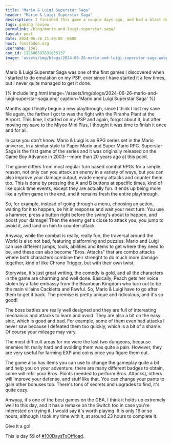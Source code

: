 ```yaml
---
title: "Mario & Luigi Superstar Saga"
header: "Mario & Luigi Superstar Saga"
description: I finished this game a couple days ago, and had a blast doing so, here are my thoughts on it!
tags: gaming review
permalink: /blog/mario-and-luigi-superstar-saga/
layout: post
date: 2024-06-26 21:40:00 -0600
host: fosstodon.org
username: joel
com_id: 112686597831055137
image: 'assets/img/blogs/2024-06-26-mario-and-luigi-superstar-saga.webp'
---
```


Mario & Luigi Superstar Saga was one of the first games I discovered when I started to do emulation on my PSP, ever since I have started it a few times, but I never quite managed to get it done.

{% include img.html image='/assets/img/blogs/2024-06-26-mario-and-luigi-superstar-saga.png' caption='Mario and Luigi Superstar Saga' %}

Months ago I finally begun a new playthrough, since I think I lost my save file again, the farther I got to was the fight with the Piranha Plant at the Airport. This time, I started on my PSP and again, forgot about it, but after moving my save to the Miyoo Mini Plus, I thought it was time to finish it once and for all.

In case you don't know. Mario & Luigi is an RPG series set in the Mario universe, in a similar style to Paper Mario and Super Mario RPG. Superstar Saga is the first game of the series and it was originally released on the Game Boy Advance in 2003---more than 20 years ago at this point.

The game differs from most regular turn based combat RPGs for a simple reason, not only can you attack an enemy in a variety of ways, but you can also improve your damage output, evade enemy attacks and counter them too. This is done by pressing the A and B buttons at specific times, kind of like quick time events, except they are actually fun. It ends up being more like a rythm game in the end, and it remains fresh the entire playthrough.

So, for example, instead of going through a menu, choosing an action, waiting for it to happen, be hit in response and wait your next turn. You use a hammer, press a button right before the swing's about to happen, and boost your damage! Then the enemy get's close to attack you, you jump to avoid it, and land on him to counter-attack.

Anyway, while the combat is really, really fun, the traversal around the World is also not bad, featuring platforming and puzzles. Mario and Luigi can use different jumps, tools, abilities and items to get where they need to be, and these can also become "Bros. Attacks" that are combo attacks where both characters combine their strenght to do much more damage together, kind of like Chrono Trigger, but with their own twist.
 
Storywise, it's just great writing, the comedy is gold, and all the characters in the game are charming and well done. Basically, Peach gets her voice stolen by a fake embassy from the Beanbean Kingdom who turn out to be the main villains Cackletta and Fawful. So, Mario & Luigi have to go after them to get it back. The premise is pretty unique and ridiculous, and it's so good!

The boss battles are really well designed and they are full of interesting mechanics and attacks to learn and avoid. They are also a bit on the easy side, which is good and bad. For example, some of them even had attacks I never saw because I defeated them too quickly, which is a bit of a shame. Of course your mileage may vary.

The most difficult areas for me were the last two dungeons, because enemies hit really hard and avoiding them was quite a pain. However, they are very useful for farming EXP and coins once you figure them out.

The game also has items you can use to change the gameplay quite a bit and help you on your adventure, there are many different badges to obtain, some will refill your Bros. Points (needed to perform Bros. Attacks), others will improve your defense, and stuff like that. You can change your pants to gain other bonuses too. There's tons of secrets and upgrades to find, it's quite cozy.

Anwyay, it's one of the best games on the GBA, I think it holds up extremely well to this day, and it has a remake on the Switch too in case you're interested on trying it, I would say it's worth playing. It is only 16 or so hours, although I took my time with it, at around 23 hours to complete it.

Give it a go!

This is day 59 of [#100DaysToOffload](https://100daystooffload.com).
